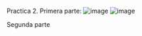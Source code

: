 Practica 2. 
Primera parte:
![image](https://github.com/user-attachments/assets/10a95815-e2e3-4138-b1fd-abfbbc96de01)
![image](https://github.com/user-attachments/assets/8dc15b09-5ff8-42d3-96c3-1ed48884cdc8)


Segunda parte 


